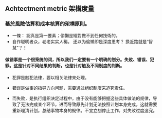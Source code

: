 ##  Achtectment metric  架構度量
###  基於風險估算和成本核算的架構原則。
   + 一條： 認真是第一要素；偷懶是絕對做不到任何技術的。
   + 自作聪明者众，老老实实人稀。 还以为偷懒即是深度思考？ 换近路就是“智慧”？！




#### 做错事是一个很笼统的词，所以我们一定要有一个明确的划分。失败、错误、犯罪。这是针对不同结果的判断，也是针对触及不同制度的判断。
  
  + 犯罪是触犯法律，要以相关法律来处理。
  
  + 错误是做事的指导方向问题，需要通过组织制度来追究责任。
  
  + 而失败，是执行组织决定过程中，由于没有能够把握这些具体做法的规律，导致了无法完成某个环节，进而导致原先计划无法按照计划本身完成。这就需要重新理清计划，总结事物本身的规律。不宜立刻停止工作，对失败过度追究。


